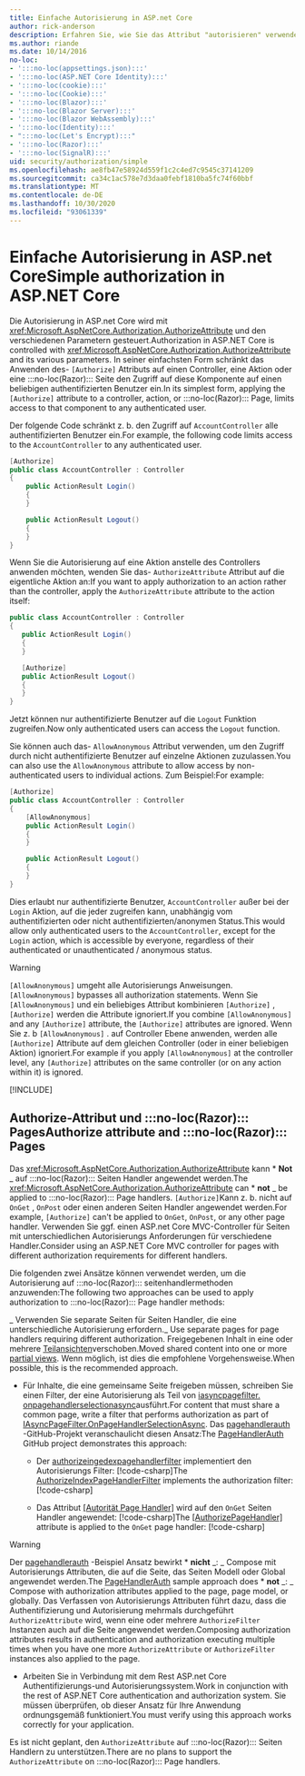 ```yaml
---
title: Einfache Autorisierung in ASP.net Core
author: rick-anderson
description: Erfahren Sie, wie Sie das Attribut "autorisieren" verwenden, um den Zugriff auf ASP.net Core Controller und Aktionen einzuschränken.
ms.author: riande
ms.date: 10/14/2016
no-loc:
- ':::no-loc(appsettings.json):::'
- ':::no-loc(ASP.NET Core Identity):::'
- ':::no-loc(cookie):::'
- ':::no-loc(Cookie):::'
- ':::no-loc(Blazor):::'
- ':::no-loc(Blazor Server):::'
- ':::no-loc(Blazor WebAssembly):::'
- ':::no-loc(Identity):::'
- ":::no-loc(Let's Encrypt):::"
- ':::no-loc(Razor):::'
- ':::no-loc(SignalR):::'
uid: security/authorization/simple
ms.openlocfilehash: ae8fb47e58924d559f1c2c4ed7c9545c37141209
ms.sourcegitcommit: ca34c1ac578e7d3daa0febf1810ba5fc74f60bbf
ms.translationtype: MT
ms.contentlocale: de-DE
ms.lasthandoff: 10/30/2020
ms.locfileid: "93061339"
---
```

# <a name="simple-authorization-in-aspnet-core"></a><span data-ttu-id="759e2-103">Einfache Autorisierung in ASP.net Core</span><span class="sxs-lookup"><span data-stu-id="759e2-103">Simple authorization in ASP.NET Core</span></span>

<a name="security-authorization-simple"></a>

<span data-ttu-id="759e2-104">Die Autorisierung in ASP.net Core wird mit <xref:Microsoft.AspNetCore.Authorization.AuthorizeAttribute> und den verschiedenen Parametern gesteuert.</span><span class="sxs-lookup"><span data-stu-id="759e2-104">Authorization in ASP.NET Core is controlled with <xref:Microsoft.AspNetCore.Authorization.AuthorizeAttribute> and its various parameters.</span></span> <span data-ttu-id="759e2-105">In seiner einfachsten Form schränkt das Anwenden des- `[Authorize]` Attributs auf einen Controller, eine Aktion oder eine :::no-loc(Razor)::: Seite den Zugriff auf diese Komponente auf einen beliebigen authentifizierten Benutzer ein.</span><span class="sxs-lookup"><span data-stu-id="759e2-105">In its simplest form, applying the `[Authorize]` attribute to a controller, action, or :::no-loc(Razor)::: Page, limits access to that component to any authenticated user.</span></span>

<span data-ttu-id="759e2-106">Der folgende Code schränkt z. b. den Zugriff auf `AccountController` alle authentifizierten Benutzer ein.</span><span class="sxs-lookup"><span data-stu-id="759e2-106">For example, the following code limits access to the `AccountController` to any authenticated user.</span></span>

```csharp
[Authorize]
public class AccountController : Controller
{
    public ActionResult Login()
    {
    }

    public ActionResult Logout()
    {
    }
}
```

<span data-ttu-id="759e2-107">Wenn Sie die Autorisierung auf eine Aktion anstelle des Controllers anwenden möchten, wenden Sie das- `AuthorizeAttribute` Attribut auf die eigentliche Aktion an:</span><span class="sxs-lookup"><span data-stu-id="759e2-107">If you want to apply authorization to an action rather than the controller, apply the `AuthorizeAttribute` attribute to the action itself:</span></span>

```csharp
public class AccountController : Controller
{
   public ActionResult Login()
   {
   }

   [Authorize]
   public ActionResult Logout()
   {
   }
}
```

<span data-ttu-id="759e2-108">Jetzt können nur authentifizierte Benutzer auf die `Logout` Funktion zugreifen.</span><span class="sxs-lookup"><span data-stu-id="759e2-108">Now only authenticated users can access the `Logout` function.</span></span>

<span data-ttu-id="759e2-109">Sie können auch das- `AllowAnonymous` Attribut verwenden, um den Zugriff durch nicht authentifizierte Benutzer auf einzelne Aktionen zuzulassen.</span><span class="sxs-lookup"><span data-stu-id="759e2-109">You can also use the `AllowAnonymous` attribute to allow access by non-authenticated users to individual actions.</span></span> <span data-ttu-id="759e2-110">Zum Beispiel:</span><span class="sxs-lookup"><span data-stu-id="759e2-110">For example:</span></span>

```csharp
[Authorize]
public class AccountController : Controller
{
    [AllowAnonymous]
    public ActionResult Login()
    {
    }

    public ActionResult Logout()
    {
    }
}
```

<span data-ttu-id="759e2-111">Dies erlaubt nur authentifizierte Benutzer, `AccountController` außer bei der `Login` Aktion, auf die jeder zugreifen kann, unabhängig vom authentifizierten oder nicht authentifizierten/anonymen Status.</span><span class="sxs-lookup"><span data-stu-id="759e2-111">This would allow only authenticated users to the `AccountController`, except for the `Login` action, which is accessible by everyone, regardless of their authenticated or unauthenticated / anonymous status.</span></span>

> [!WARNING]
> <span data-ttu-id="759e2-112">`[AllowAnonymous]` umgeht alle Autorisierungs Anweisungen.</span><span class="sxs-lookup"><span data-stu-id="759e2-112">`[AllowAnonymous]` bypasses all authorization statements.</span></span> <span data-ttu-id="759e2-113">Wenn Sie `[AllowAnonymous]` und ein beliebiges Attribut kombinieren `[Authorize]` , `[Authorize]` werden die Attribute ignoriert.</span><span class="sxs-lookup"><span data-stu-id="759e2-113">If you combine `[AllowAnonymous]` and any `[Authorize]` attribute, the `[Authorize]` attributes are ignored.</span></span> <span data-ttu-id="759e2-114">Wenn Sie z. b `[AllowAnonymous]` . auf Controller Ebene anwenden, werden alle `[Authorize]` Attribute auf dem gleichen Controller (oder in einer beliebigen Aktion) ignoriert.</span><span class="sxs-lookup"><span data-stu-id="759e2-114">For example if you apply `[AllowAnonymous]` at the controller level, any `[Authorize]` attributes on the same controller (or on any action within it) is ignored.</span></span>

[!INCLUDE[](~/includes/requireAuth.md)]

<a name="aarp"></a>

## <a name="authorize-attribute-and-no-locrazor-pages"></a><span data-ttu-id="759e2-115">Authorize-Attribut und :::no-loc(Razor)::: Pages</span><span class="sxs-lookup"><span data-stu-id="759e2-115">Authorize attribute and :::no-loc(Razor)::: Pages</span></span>

<span data-ttu-id="759e2-116">Das <xref:Microsoft.AspNetCore.Authorization.AuthorizeAttribute> kann \* **Not** _ auf :::no-loc(Razor)::: Seiten Handler angewendet werden.</span><span class="sxs-lookup"><span data-stu-id="759e2-116">The <xref:Microsoft.AspNetCore.Authorization.AuthorizeAttribute> can \* **not** _ be applied to :::no-loc(Razor)::: Page handlers.</span></span> <span data-ttu-id="759e2-117">`[Authorize]`Kann z. b. nicht auf `OnGet` , `OnPost` oder einen anderen Seiten Handler angewendet werden.</span><span class="sxs-lookup"><span data-stu-id="759e2-117">For example, `[Authorize]` can't be applied to `OnGet`, `OnPost`, or any other page handler.</span></span> <span data-ttu-id="759e2-118">Verwenden Sie ggf. einen ASP.net Core MVC-Controller für Seiten mit unterschiedlichen Autorisierungs Anforderungen für verschiedene Handler.</span><span class="sxs-lookup"><span data-stu-id="759e2-118">Consider using an ASP.NET Core MVC controller for pages with different authorization requirements for different handlers.</span></span>

<span data-ttu-id="759e2-119">Die folgenden zwei Ansätze können verwendet werden, um die Autorisierung auf :::no-loc(Razor)::: seitenhandlermethoden anzuwenden:</span><span class="sxs-lookup"><span data-stu-id="759e2-119">The following two approaches can be used to apply authorization to :::no-loc(Razor)::: Page handler methods:</span></span>

<span data-ttu-id="759e2-120">_ Verwenden Sie separate Seiten für Seiten Handler, die eine unterschiedliche Autorisierung erfordern.</span><span class="sxs-lookup"><span data-stu-id="759e2-120">_ Use separate pages for page handlers requiring different authorization.</span></span> <span data-ttu-id="759e2-121">Freigegebenen Inhalt in eine oder mehrere [Teilansichten](xref:mvc/views/partial)verschoben.</span><span class="sxs-lookup"><span data-stu-id="759e2-121">Moved shared content into one or more [partial views](xref:mvc/views/partial).</span></span> <span data-ttu-id="759e2-122">Wenn möglich, ist dies die empfohlene Vorgehensweise.</span><span class="sxs-lookup"><span data-stu-id="759e2-122">When possible, this is the recommended approach.</span></span>
* <span data-ttu-id="759e2-123">Für Inhalte, die eine gemeinsame Seite freigeben müssen, schreiben Sie einen Filter, der eine Autorisierung als Teil von [iasyncpagefilter. onpagehandlerselectionasync](xref:Microsoft.AspNetCore.Mvc.Filters.IAsyncPageFilter.OnPageHandlerSelectionAsync%2A)ausführt.</span><span class="sxs-lookup"><span data-stu-id="759e2-123">For content that must share a common page, write a filter that performs authorization as part of [IAsyncPageFilter.OnPageHandlerSelectionAsync](xref:Microsoft.AspNetCore.Mvc.Filters.IAsyncPageFilter.OnPageHandlerSelectionAsync%2A).</span></span> <span data-ttu-id="759e2-124">Das [pagehandlerauth](https://github.com/dotnet/AspNetCore.Docs/tree/master/aspnetcore/security/authorization/simple/samples/3.1/PageHandlerAuth) -GitHub-Projekt veranschaulicht diesen Ansatz:</span><span class="sxs-lookup"><span data-stu-id="759e2-124">The [PageHandlerAuth](https://github.com/dotnet/AspNetCore.Docs/tree/master/aspnetcore/security/authorization/simple/samples/3.1/PageHandlerAuth) GitHub project demonstrates this approach:</span></span>
  * <span data-ttu-id="759e2-125">Der [authorizeingedexpagehandlerfilter](https://github.com/dotnet/AspNetCore.Docs/blob/master/aspnetcore/security/authorization/simple/samples/3.1/PageHandlerAuth/AuthorizeIndexPageHandlerFilter.cs) implementiert den Autorisierungs Filter: [!code-csharp[](~/security/authorization/simple/samples/3.1/PageHandlerAuth/Pages/Index.cshtml.cs?name=snippet)]</span><span class="sxs-lookup"><span data-stu-id="759e2-125">The [AuthorizeIndexPageHandlerFilter](https://github.com/dotnet/AspNetCore.Docs/blob/master/aspnetcore/security/authorization/simple/samples/3.1/PageHandlerAuth/AuthorizeIndexPageHandlerFilter.cs) implements the authorization filter: [!code-csharp[](~/security/authorization/simple/samples/3.1/PageHandlerAuth/Pages/Index.cshtml.cs?name=snippet)]</span></span>

  * <span data-ttu-id="759e2-126">Das Attribut [[Autorität Page Handler]](https://github.com/dotnet/AspNetCore.Docs/tree/master/aspnetcore/security/authorization/simple/samples/3.1/PageHandlerAuth/Pages/Index.cshtml.cs#L16) wird auf den `OnGet` Seiten Handler angewendet: [!code-csharp[](~/security/authorization/simple/samples/3.1/PageHandlerAuth/AuthorizeIndexPageHandlerFilter.cs?name=snippet)]</span><span class="sxs-lookup"><span data-stu-id="759e2-126">The [[AuthorizePageHandler]](https://github.com/dotnet/AspNetCore.Docs/tree/master/aspnetcore/security/authorization/simple/samples/3.1/PageHandlerAuth/Pages/Index.cshtml.cs#L16) attribute is applied to the `OnGet` page handler: [!code-csharp[](~/security/authorization/simple/samples/3.1/PageHandlerAuth/AuthorizeIndexPageHandlerFilter.cs?name=snippet)]</span></span>

> [!WARNING]
> <span data-ttu-id="759e2-127">Der [pagehandlerauth](https://github.com/pranavkm/PageHandlerAuth) -Beispiel Ansatz bewirkt \* **nicht** _: _ Compose mit Autorisierungs Attributen, die auf die Seite, das Seiten Modell oder Global angewendet werden.</span><span class="sxs-lookup"><span data-stu-id="759e2-127">The [PageHandlerAuth](https://github.com/pranavkm/PageHandlerAuth) sample approach does \* **not** _: _ Compose with authorization attributes applied to the page, page model, or globally.</span></span> <span data-ttu-id="759e2-128">Das Verfassen von Autorisierungs Attributen führt dazu, dass die Authentifizierung und Autorisierung mehrmals durchgeführt `AuthorizeAttribute` wird, wenn eine oder mehrere `AuthorizeFilter` Instanzen auch auf die Seite angewendet werden.</span><span class="sxs-lookup"><span data-stu-id="759e2-128">Composing authorization attributes results in authentication and authorization executing multiple times when you have one more `AuthorizeAttribute` or `AuthorizeFilter` instances also applied to the page.</span></span>
> * <span data-ttu-id="759e2-129">Arbeiten Sie in Verbindung mit dem Rest ASP.net Core Authentifizierungs-und Autorisierungssystem.</span><span class="sxs-lookup"><span data-stu-id="759e2-129">Work in conjunction with the rest of ASP.NET Core authentication and authorization system.</span></span> <span data-ttu-id="759e2-130">Sie müssen überprüfen, ob dieser Ansatz für Ihre Anwendung ordnungsgemäß funktioniert.</span><span class="sxs-lookup"><span data-stu-id="759e2-130">You must verify using this approach works correctly for your application.</span></span>

<span data-ttu-id="759e2-131">Es ist nicht geplant, den `AuthorizeAttribute` auf :::no-loc(Razor)::: Seiten Handlern zu unterstützen.</span><span class="sxs-lookup"><span data-stu-id="759e2-131">There are no plans to support the `AuthorizeAttribute` on :::no-loc(Razor)::: Page handlers.</span></span> 
